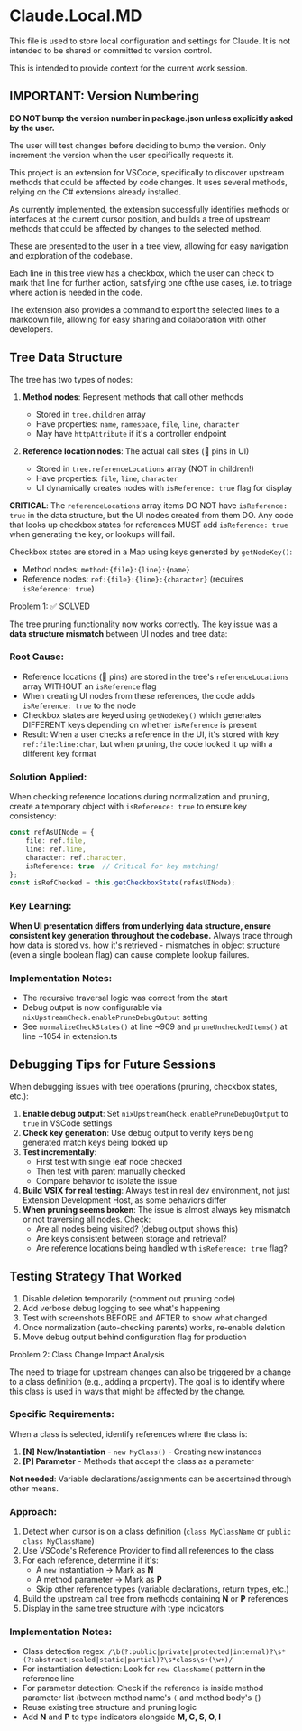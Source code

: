 # Claude.Local.MD

This file is used to store local configuration and settings for Claude. It is not intended to be shared or committed to version control.

This is intended to provide context for the current work session.

## IMPORTANT: Version Numbering

**DO NOT bump the version number in package.json unless explicitly asked by the user.**

The user will test changes before deciding to bump the version. Only increment the version when the user specifically requests it.

This project is an extension for VSCode, specifically to discover upstream methods that could be affected by code changes. It uses several methods, relying on the C# extensions already installed.

As currently implemented, the extension successfully identifies methods or interfaces at the current cursor position, and builds a tree of upstream methods that could be affected by changes to the selected method.

These are presented to the user in a tree view, allowing for easy navigation and exploration of the codebase.

Each line in this tree view has a checkbox, which the user can check to mark that line for further action, satisfying one ofthe use cases, i.e. to triage where action is needed in the code.

The extension also provides a command to export the selected lines to a markdown file, allowing for easy sharing and collaboration with other developers.

## Tree Data Structure

The tree has two types of nodes:

1. **Method nodes**: Represent methods that call other methods
   - Stored in `tree.children` array
   - Have properties: `name`, `namespace`, `file`, `line`, `character`
   - May have `httpAttribute` if it's a controller endpoint

2. **Reference location nodes**: The actual call sites (📍 pins in UI)
   - Stored in `tree.referenceLocations` array (NOT in children!)
   - Have properties: `file`, `line`, `character`
   - UI dynamically creates nodes with `isReference: true` flag for display

**CRITICAL**: The `referenceLocations` array items DO NOT have `isReference: true` in the data structure, but the UI nodes created from them DO. Any code that looks up checkbox states for references MUST add `isReference: true` when generating the key, or lookups will fail.

Checkbox states are stored in a Map using keys generated by `getNodeKey()`:
- Method nodes: `method:{file}:{line}:{name}`
- Reference nodes: `ref:{file}:{line}:{character}` (requires `isReference: true`)

Problem 1: ✅ SOLVED

The tree pruning functionality now works correctly. The key issue was a **data structure mismatch** between UI nodes and tree data:

### Root Cause:
- Reference locations (📍 pins) are stored in the tree's `referenceLocations` array WITHOUT an `isReference` flag
- When creating UI nodes from these references, the code adds `isReference: true` to the node
- Checkbox states are keyed using `getNodeKey()` which generates DIFFERENT keys depending on whether `isReference` is present
- Result: When a user checks a reference in the UI, it's stored with key `ref:file:line:char`, but when pruning, the code looked it up with a different key format

### Solution Applied:
When checking reference locations during normalization and pruning, create a temporary object with `isReference: true` to ensure key consistency:
```typescript
const refAsUINode = {
    file: ref.file,
    line: ref.line,
    character: ref.character,
    isReference: true  // Critical for key matching!
};
const isRefChecked = this.getCheckboxState(refAsUINode);
```

### Key Learning:
**When UI presentation differs from underlying data structure, ensure consistent key generation throughout the codebase.** Always trace through how data is stored vs. how it's retrieved - mismatches in object structure (even a single boolean flag) can cause complete lookup failures.

### Implementation Notes:
- The recursive traversal logic was correct from the start
- Debug output is now configurable via `nixUpstreamCheck.enablePruneDebugOutput` setting
- See `normalizeCheckStates()` at line ~909 and `pruneUncheckedItems()` at line ~1054 in extension.ts

## Debugging Tips for Future Sessions

When debugging issues with tree operations (pruning, checkbox states, etc.):

1. **Enable debug output**: Set `nixUpstreamCheck.enablePruneDebugOutput` to `true` in VSCode settings
2. **Check key generation**: Use debug output to verify keys being generated match keys being looked up
3. **Test incrementally**:
   - First test with single leaf node checked
   - Then test with parent manually checked
   - Compare behavior to isolate the issue
4. **Build VSIX for real testing**: Always test in real dev environment, not just Extension Development Host, as some behaviors differ
5. **When pruning seems broken**: The issue is almost always key mismatch or not traversing all nodes. Check:
   - Are all nodes being visited? (debug output shows this)
   - Are keys consistent between storage and retrieval?
   - Are reference locations being handled with `isReference: true` flag?

## Testing Strategy That Worked

1. Disable deletion temporarily (comment out pruning code)
2. Add verbose debug logging to see what's happening
3. Test with screenshots BEFORE and AFTER to show what changed
4. Once normalization (auto-checking parents) works, re-enable deletion
5. Move debug output behind configuration flag for production

Problem 2: Class Change Impact Analysis

The need to triage for upstream changes can also be triggered by a change to a class definition (e.g., adding a property). The goal is to identify where this class is used in ways that might be affected by the change.

### Specific Requirements:

When a class is selected, identify references where the class is:
1. **[N] New/Instantiation** - `new MyClass()` - Creating new instances
2. **[P] Parameter** - Methods that accept the class as a parameter

**Not needed**: Variable declarations/assignments can be ascertained through other means.

### Approach:

1. Detect when cursor is on a class definition (`class MyClassName` or `public class MyClassName`)
2. Use VSCode's Reference Provider to find all references to the class
3. For each reference, determine if it's:
   - A `new` instantiation → Mark as **N**
   - A method parameter → Mark as **P**
   - Skip other reference types (variable declarations, return types, etc.)
4. Build the upstream call tree from methods containing **N** or **P** references
5. Display in the same tree structure with type indicators

### Implementation Notes:

- Class detection regex: `/\b(?:public|private|protected|internal)?\s*(?:abstract|sealed|static|partial)?\s*class\s+(\w+)/`
- For instantiation detection: Look for `new ClassName(` pattern in the reference line
- For parameter detection: Check if the reference is inside method parameter list (between method name's `(` and method body's `{`)
- Reuse existing tree structure and pruning logic
- Add **N** and **P** to type indicators alongside **M, C, S, O, I**
